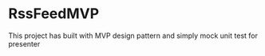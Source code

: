 # RssFeedMVP
This project has built with MVP design pattern and simply mock unit test for presenter
